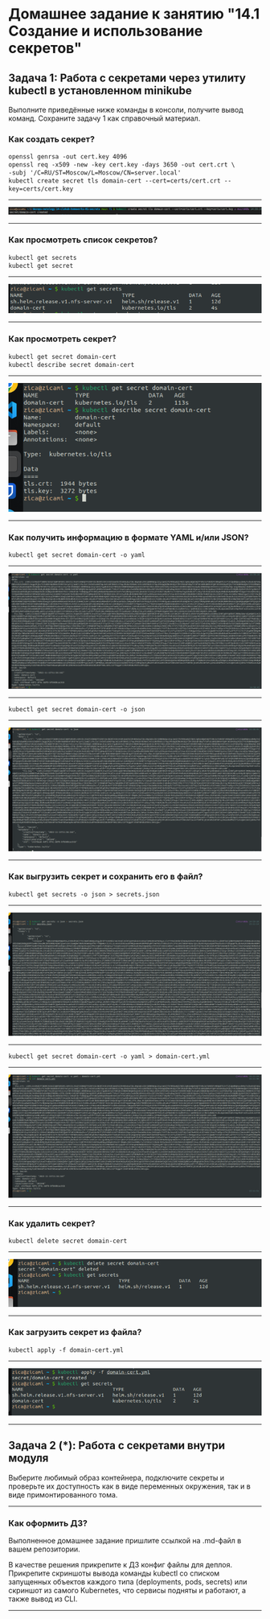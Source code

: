 # Домашнее задание к занятию "14.1 Создание и использование секретов"

## Задача 1: Работа с секретами через утилиту kubectl в установленном minikube

Выполните приведённые ниже команды в консоли, получите вывод команд. Сохраните
задачу 1 как справочный материал.

### Как создать секрет?

```
openssl genrsa -out cert.key 4096
openssl req -x509 -new -key cert.key -days 3650 -out cert.crt \
-subj '/C=RU/ST=Moscow/L=Moscow/CN=server.local'
kubectl create secret tls domain-cert --cert=certs/cert.crt --key=certs/cert.key
```

---

![pic01](https://github.com/arhipovea/devops-netology/blob/main/14-clokub-homeworks-01-secrets/assets/pic01.png)

---

### Как просмотреть список секретов?

```
kubectl get secrets
kubectl get secret
```

---

![pic02](https://github.com/arhipovea/devops-netology/blob/main/14-clokub-homeworks-01-secrets/assets/pic02.png)

---

### Как просмотреть секрет?

```
kubectl get secret domain-cert
kubectl describe secret domain-cert
```

---

![pic03](https://github.com/arhipovea/devops-netology/blob/main/14-clokub-homeworks-01-secrets/assets/pic03.png)

---

### Как получить информацию в формате YAML и/или JSON?

```
kubectl get secret domain-cert -o yaml
```

---

![pic04](https://github.com/arhipovea/devops-netology/blob/main/14-clokub-homeworks-01-secrets/assets/pic04.png)

---

```
kubectl get secret domain-cert -o json
```

---

![pic05](https://github.com/arhipovea/devops-netology/blob/main/14-clokub-homeworks-01-secrets/assets/pic05.png)

---

### Как выгрузить секрет и сохранить его в файл?

```
kubectl get secrets -o json > secrets.json
```

---

![pic06](https://github.com/arhipovea/devops-netology/blob/main/14-clokub-homeworks-01-secrets/assets/pic06.png)

---

```
kubectl get secret domain-cert -o yaml > domain-cert.yml
```

---

![pic07](https://github.com/arhipovea/devops-netology/blob/main/14-clokub-homeworks-01-secrets/assets/pic07.png)

---

### Как удалить секрет?

```
kubectl delete secret domain-cert
```

---

![pic08](https://github.com/arhipovea/devops-netology/blob/main/14-clokub-homeworks-01-secrets/assets/pic08.png)

---

### Как загрузить секрет из файла?

```
kubectl apply -f domain-cert.yml
```

---

![pic09](https://github.com/arhipovea/devops-netology/blob/main/14-clokub-homeworks-01-secrets/assets/pic09.png)

---

## Задача 2 (*): Работа с секретами внутри модуля

Выберите любимый образ контейнера, подключите секреты и проверьте их доступность
как в виде переменных окружения, так и в виде примонтированного тома.

---



### Как оформить ДЗ?

Выполненное домашнее задание пришлите ссылкой на .md-файл в вашем репозитории.

В качестве решения прикрепите к ДЗ конфиг файлы для деплоя. Прикрепите скриншоты вывода команды kubectl со списком запущенных объектов каждого типа (deployments, pods, secrets) или скриншот из самого Kubernetes, что сервисы подняты и работают, а также вывод из CLI.

---